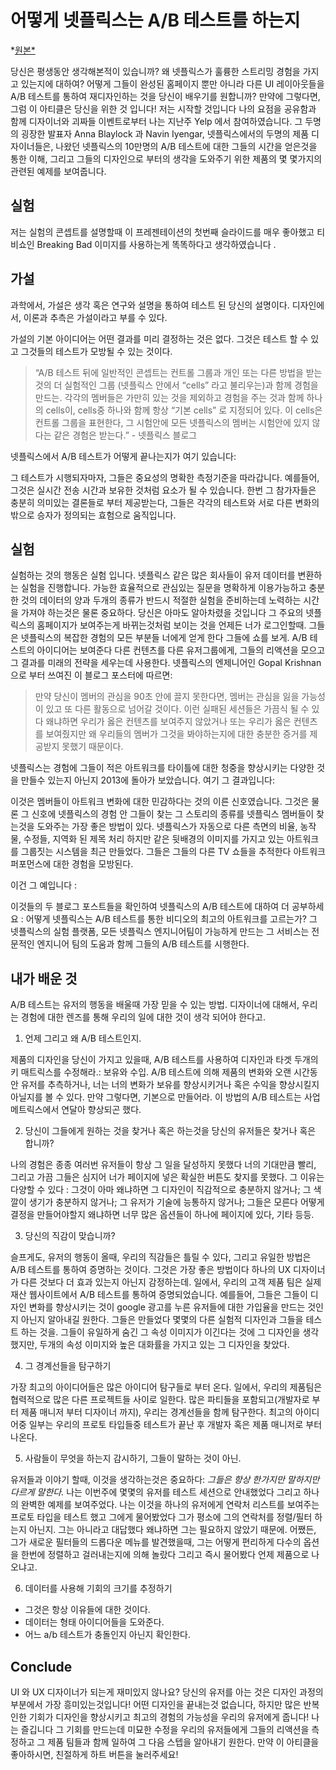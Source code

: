 어떻게 넷플릭스는 A/B 테스트를 하는지
==================
*[원본*](https://uxdesign.cc/how-netflix-does-a-b-testing-87df9f9bf57c)

당신은 평생동안 생각해본적이 있습니까? 왜 넷플릭스가 훌륭한 스트리밍 경험을 가지고 있는지에 대하여?
어떻게 그들이 완성된 홈페이지 뿐만 아니라 다른 UI 레이아웃들을 A/B 테스트를 통하여 재디자인하는 것을 당신이 배우기를 원합니까? 만약에 그렇다면, 그럼 이 아티클은 당신을 위한 것 입니다!
저는 시작할 것입니다 나의 요점을 공유함과 함께 디자이너와 괴짜들 이벤트로부터 나는 지난주 Yelp 에서 참여하였습니다. 그 두명의 굉장한 발표자 Anna Blaylock 과 Navin Iyengar, 넷플릭스에서의 두명의 제품 디자이너들은, 나왔던 넷플릭스의 10만명의 A/B 테스트에 대한 그들의 시간을 얻은것을 통한 이해, 그리고 그들의 디자인으로 부터의 생각을 도와주기 위한 제품의 몇 몇가지의 관련된 예제를 보여줍니다.

## 실험

저는 실험의 콘셉트를 설명할때 이 프레젠테이션의 첫번째 슬라이드를 매우 좋아했고 티비쇼인 Breaking Bad 이미지를 사용하는게 똑똑하다고 생각하였습니다 .

## 가설

과학에서, 가설은 생각 혹은 연구와 설명을 통하여 테스트 된 당신의 설명이다.
디자인에서, 이론과 추측은 가설이라고 부를 수 있다.

가설의 기본 아이디어는 어떤 결과를 미리 결정하는 것은 없다.
그것은 테스트 할 수 있고 그것들의 테스트가 모방될 수 있는 것이다.

> “A/B 테스트 뒤에 일반적인 콘셉트는 컨트롤 그룹과 개인 또는 다른 방법을 받는 것의 더 실험적인 그룹 (넷플릭스 안에서 “cells” 라고 불리우는)과 함께 경험을 만드는. 각각의 멤버들은 가만히 있는 것을 제외하고 경험을 주는 것과 함께 하나의 cells이, cells중 하나와 함께 항상 “기본 cells” 로 지정되어 있다. 이 cells은 컨트롤 그룹을 표현한다, 그 시험안에 모든 넷플릭스의 멤버는 시험안에 있지 않다는 같은 경험은 받는다.” - 넷플릭스 블로그

넷플릭스에서 A/B 테스트가 어떻게 끝나는지가 여기 있습니다:

 그 테스트가 시행되자마자, 그들은 중요성의 명확한 측정기준을 따라갑니다. 예를들어, 그것은 실시간 전송 시간과 보유한 것처럼 요소가 될 수 있습니다. 한번 그 참가자들은 충분히 의미있는 결론들로 부터 제공받는다, 그들은 각각의 테스트와 서로 다른 변화의 밖으로 승자가 정의되는 효험으로 움직입니다.

## 실험

실험하는 것의 행동은 실험 입니다. 넷플릭스 같은 많은 회사들이 유저 데이터를 변환하는 실험을 진행합니다. 가능한 효율적으로 관심있는 질문을 명확하게 이용가능하고 충분한 것의 데이터의 양과 두개의 종류가 반드시 적절한 실험을 준비하는데 노력하는 시간을 가져야 하는것은 물론 중요하다.
당신은 아마도 알아차렸을 것입니다 그 주요의 넷플릭스의 홈페이지가 보여주는게 바뀌는것처럼 보이는 것을 언제든 너가 로그인할때. 그들은 넷플릭스의 복잡한 경험의 모든 부분들 너에게 얻게 한다 그들에 쇼를 보게.
A/B 테스트의 아이디어는 보여준다 다른 컨텐츠를 다른 유저그룹에게, 그들의 리액션을 모으고 그 결과를 미래의 전략을 세우는데 사용한다. 넷플릭스의 엔제니어인 Gopal Krishnan 으로 부터 쓰여진 이 블로그 포스터에 따르면:

> 만약 당신이 멤버의 관심을 90초 안에 끌지 못한다면, 멤버는 관심을 잃을 가능성이 있고 또 다른 활동으로 넘어갈 것이다. 이런 실패된 세션들은 가끔식 될 수 있다 왜냐하면 우리가 옳은 컨텐츠를 보여주지 않았거나 또는 우리가 옳은 컨텐츠를 보여줬지만 왜 우리들의 멤버가 그것을 봐야하는지에 대한 충분한 증거를 제공받지 못했기 때문이다.

넷플릭스는 경험에 그들이 적은 아트워크를 타이틀에 대한 청중을 향상시키는 다양한 것을 만들수 있는지 아닌지 2013에 돌아가 보았습니다. 여기 그 결과입니다:

이것은 멤버들이 아트워크 변화에 대한 민감하다는 것의 이른 신호였습니다. 그것은 물론 그 신호에 넷플릭스의 경험 안 그들이 찾는 그 스토리의 종류를 넷플릭스 멤버들이 찾는것을 도와주는 가장 좋은 방법이 있다.
넷플릭스가 자동으로  다른 측면의 비율, 농작물, 수정들, 지역화 된 제목 처리 하지만 같은 뒷배경의 이미지를 가지고 있는 아트워크를 그룹짓는 시스템을 최근 만들었다.
그들은 그들의 다른 TV 쇼들을 추적한다 아트워크 퍼포먼스에 대한 경험을 모방된다.

이건 그 예입니다 :

이것들의 두 블로그 포스트들을 확인하여 넷플릭스의 A/B 테스트에 대하여 더 공부하세요 :
어떻게 넷플릭스는 A/B 테스트를 통한 비디오의 최고의 아트워크를 고르는가?
그 넷플릭스의 실험 플랫폼, 모든 넷플릭스 엔지니어팀이 가능하게 만드는 그 서비스는 전문적인 엔지니어 팀의 도움과 함께 그들의 A/B 테스트를 시행한다.

## 내가 배운 것

A/B 테스트는 유저의 행동을 배울때 가장 믿을 수 있는 방법. 디자이너에 대해서, 우리는 경험에 대한 렌즈를 통해 우리의 일에 대한 것이 생각 되어야 한다고.
1. 언제 그리고 왜 A/B 테스트인지.

제품의 디자인을 당신이 가지고 있을때, A/B 테스트를 사용하여 디자인과 타겟 두개의 키 매트릭스를 수정해라.: 보유와 수입. A/B 테스트에 의해 제품의 변화와 오랜 시간동안 유저를 추측하거나, 너는  너의 변화가 보유를 향상시키거나 혹은 수익을 향상시킬지 아닐지를 볼 수 있다. 만약 그렇다면, 기본으로 만들어라. 이 방법의 A/B 테스트는 사업 메트릭스에서 연달아 향상되곤 했다. 

2. 당신이 그들에게 원하는 것을 찾거나 혹은 하는것을 당신의 유저들은 찾거나 혹은 합니까?

나의 경험은 종종 여러번 유저들이 항상 그 일을 달성하지 못했다 너의 기대만큼 빨리, 그리고 가끔 그들은 심지어 너가 페이지에 넣은 확실한 버튼도 찾지를 못했다. 그 이유는 다양할 수 있다 : 그것이 아마 왜냐하면 그 디자인이 직감적으로 충분하지 않거나; 그 색깔이 생기가 충분하지 않거나; 그 유저가 기술에 능통하지 않거나; 그들은 모른다 어떻게 결정을 만들어야할지 왜냐하면 너무 많은 옵션들이 하나에 페이지에 있다, 기타 등등.

3. 당신의 직감이 맞습니까?

슬프게도, 유저의 행동이 올때, 우리의 직감들은 틀릴 수 있다, 그리고 유일한 방법은 A/B 테스트를 통하여 증명하는 것이다. 그것은 가장 좋은 방법이다 하나의 UX 디자이너가 다른 것보다 더 효과 있는지 아닌지 감정하는데. 일에서, 우리의 고객 제품 팀은 실제 재산 웹사이트에서 A/B 테스트를 통하여 증명되었습니다. 예를들어, 그들은 그들이 디자인 변화를 향상시키는 것이 google 광고를 누른 유저들에 대한 가입율을 만드는 것인지 아닌지 알아내길 원한다. 그들은 만들었다 몇몇의 다른 실험적 디자인과 그들을 테스트 하는 것을.
그들이 유일하게 숨긴 그 속성 이미지가 이긴다는 것에 그 디자인을 생각했지만, 두개의 속성 이미지와 높은 대화률을 가지고 있는 그 디자인을 찾았다.

4. 그 경계선들을 탐구하기

가장 최고의 아이디어들은 많은 아이디어 탐구들로 부터 온다. 일에서, 우리의 제품팀은 협력적으로 많은 다른 프로젝트들 사이로 일한다. 많은 파티들을 포함되고(개발자로 부터 제품 매니저 부터 디자이너 까지), 우리는 경계선들을 함께 탐구한다. 최고의 아이디어중 일부는 우리의 프로토 타입들중 테스트가 끝난 후 개발자 혹은 제품 매니저로 부터 나온다.
 
5. 사람들이 무엇을 하는지 감시하기, 그들이 말하는 것이 아닌.

유저들과 이야기 할때, 이것을 생각하는것은 중요하다: *그들은 항상 한가지만 말하지만 다르게 말한다.* 나는 이번주에 몇몇의 유저를 테스트 세션으로 안내했었다 그리고 하나의 완벽한 예제를 보여주었다.
 나는 이것을 하나의 유저에게 연락처 리스트를 보여주는 프로토 타입을 테스트 했고 그에게 물어봤었다 그가 평소에 그의 연락처를 정렬/필터 하는지 아닌지. 그는 아니라고 대답했다 왜냐하면 그는 필요하지 않았기 때문에. 어쨌든, 그가 새로운 필터들의 드롭다운 메뉴를 발견했을때, 그는 어떻게  편리하게 다수의 옵션을 한번에 정렬하고 걸러내는지에 의해 놀랐다 그리고 즉시 물어봤다 언제 제품으로 나오냐고.

6. 데이터를 사용해 기회의 크기를 추정하기
- 그것은 항상 이유들에 대한 것이다.
- 데이터는 형태 아이디어들을 도와준다.
- 어느 a/b 테스트가 충돌인지 아닌지 확인한다.

## Conclude

UI 와 UX 디자이너가 되는게 재미있지 않나요? 당신의 유저를 아는 것은 디자인 과정의 부분에서 가장 흥미있는것입니다! 어떤 디자인을 끝내는것 없습니다, 하지만 많은 반복인한 기회가 디자인을 향상시키고 최고의 경험의 가능성을 우리의 유저에게 줍니다!
나는 즐깁니다 그 기회를 만드는데 미묘한 수정을 우리의 유저들에게 그들의 리액션을 측정하고 그 제품 팀들과 함께 일하여 그 다음 스텝을 알아내기 원한다.
만약 이 아티클을 좋아하시면, 친절하게 하트 버튼을 눌러주세요!
